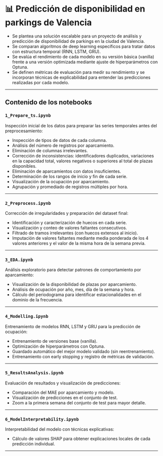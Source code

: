 # 📊 Predicción de disponibilidad en parkings de Valencia

- Se plantea una solución escalable para un proyecto de análisis y predicción de disponibilidad de parkings en la ciudad de Valencia.  
- Se comparan algoritmos de deep learning específicos para tratar datos con estructura temporal (RNN, LSTM, GRU).  
- Se evalúa el rendimiento de cada modelo en su versión básica (vanilla) frente a una versión optimizada mediante ajuste de hiperparámetros con Optuna.  
- Se definen métricas de evaluación para medir su rendimiento y se incorporan técnicas de explicabilidad para entender las predicciones realizadas por cada modelo.

---

## Contenido de los notebooks

### `1_Prepare_ts.ipynb`

Inspección inicial de los datos para preparar las series temporales antes del preprocesamiento:

- Inspección de tipos de datos de cada columna.
- Análisis del número de registros por aparcamiento.
- Eliminación de columnas irrelevantes.
- Corrección de inconsistencias: identificadores duplicados, variaciones en la capacidad total, valores negativos o superiores al total de plazas disponibles.
- Eliminación de aparcamientos con datos insuficientes.
- Determinación de los rangos de inicio y fin de cada serie.
- Visualización de la ocupación por aparcamiento.
- Agrupación y promediado de registros múltiples por hora.

---

### `2_Preprocess.ipynb`

Corrección de irregularidades y preparación del dataset final:

- Identificación y caracterización de huecos en cada serie.
- Visualización y conteo de valores faltantes consecutivos.
- Filtrado de tramos irrelevantes (con huecos extensos al inicio).
- Imputación de valores faltantes mediante media ponderada de los 4 valores anteriores y el valor de la misma hora de la semana previa.

---

### `3_EDA.ipynb`

Análisis exploratorio para detectar patrones de comportamiento por aparcamiento:

- Visualización de la disponibilidad de plazas por aparcamiento.
- Análisis de ocupación por año, mes, día de la semana y hora.
- Cálculo del periodograma para identificar estacionalidades en el dominio de la frecuencia.

---

### `4_Modelling.ipynb`

Entrenamiento de modelos RNN, LSTM y GRU para la predicción de ocupación:

- Entrenamiento de versiones base (vanilla).
- Optimización de hiperparámetros con Optuna.
- Guardado automático del mejor modelo validado (sin reentrenamiento).
- Entrenamiento con early stopping y registro de métricas de validación.

---

### `5_ResultsAnalysis.ipynb`

Evaluación de resultados y visualización de predicciones:

- Comparación del MAE por aparcamiento y modelo.
- Visualización de predicciones en el conjunto de test.
- Zoom a la primera semana del conjunto de test para mayor detalle.

---

### `6_ModelInterpretability.ipynb`

Interpretabilidad del modelo con técnicas explicativas:

- Cálculo de valores SHAP para obtener explicaciones locales de cada predicción individual.

---

